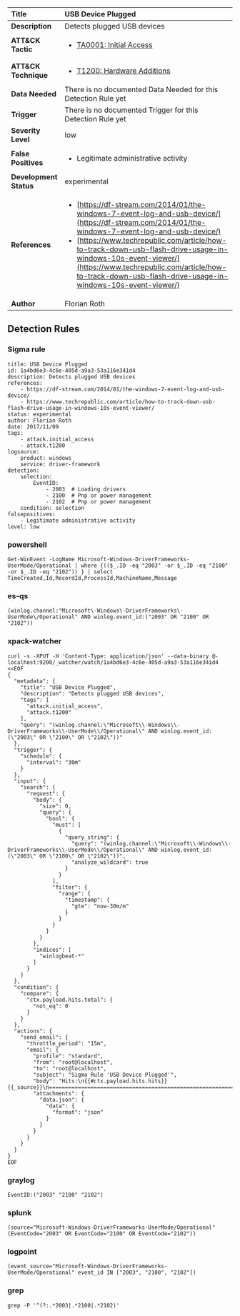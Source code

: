 | Title                    | USB Device Plugged       |
|:-------------------------|:------------------|
| **Description**          | Detects plugged USB devices |
| **ATT&amp;CK Tactic**    |  <ul><li>[TA0001: Initial Access](https://attack.mitre.org/tactics/TA0001)</li></ul>  |
| **ATT&amp;CK Technique** | <ul><li>[T1200: Hardware Additions](https://attack.mitre.org/techniques/T1200)</li></ul>  |
| **Data Needed**          |  There is no documented Data Needed for this Detection Rule yet  |
| **Trigger**              |  There is no documented Trigger for this Detection Rule yet  |
| **Severity Level**       | low |
| **False Positives**      | <ul><li>Legitimate administrative activity</li></ul>  |
| **Development Status**   | experimental |
| **References**           | <ul><li>[https://df-stream.com/2014/01/the-windows-7-event-log-and-usb-device/](https://df-stream.com/2014/01/the-windows-7-event-log-and-usb-device/)</li><li>[https://www.techrepublic.com/article/how-to-track-down-usb-flash-drive-usage-in-windows-10s-event-viewer/](https://www.techrepublic.com/article/how-to-track-down-usb-flash-drive-usage-in-windows-10s-event-viewer/)</li></ul>  |
| **Author**               | Florian Roth |


## Detection Rules

### Sigma rule

```
title: USB Device Plugged
id: 1a4bd6e3-4c6e-405d-a9a3-53a116e341d4
description: Detects plugged USB devices
references:
    - https://df-stream.com/2014/01/the-windows-7-event-log-and-usb-device/
    - https://www.techrepublic.com/article/how-to-track-down-usb-flash-drive-usage-in-windows-10s-event-viewer/
status: experimental
author: Florian Roth
date: 2017/11/09
tags:
    - attack.initial_access
    - attack.t1200
logsource:
    product: windows
    service: driver-framework
detection:
    selection:
        EventID:
            - 2003  # Loading drivers
            - 2100  # Pnp or power management
            - 2102  # Pnp or power management
    condition: selection
falsepositives:
    - Legitimate administrative activity
level: low

```





### powershell
    
```
Get-WinEvent -LogName Microsoft-Windows-DriverFrameworks-UserMode/Operational | where {(($_.ID -eq "2003" -or $_.ID -eq "2100" -or $_.ID -eq "2102")) } | select TimeCreated,Id,RecordId,ProcessId,MachineName,Message
```


### es-qs
    
```
(winlog.channel:"Microsoft\-Windows\-DriverFrameworks\-UserMode\/Operational" AND winlog.event_id:("2003" OR "2100" OR "2102"))
```


### xpack-watcher
    
```
curl -s -XPUT -H 'Content-Type: application/json' --data-binary @- localhost:9200/_watcher/watch/1a4bd6e3-4c6e-405d-a9a3-53a116e341d4 <<EOF
{
  "metadata": {
    "title": "USB Device Plugged",
    "description": "Detects plugged USB devices",
    "tags": [
      "attack.initial_access",
      "attack.t1200"
    ],
    "query": "(winlog.channel:\"Microsoft\\-Windows\\-DriverFrameworks\\-UserMode\\/Operational\" AND winlog.event_id:(\"2003\" OR \"2100\" OR \"2102\"))"
  },
  "trigger": {
    "schedule": {
      "interval": "30m"
    }
  },
  "input": {
    "search": {
      "request": {
        "body": {
          "size": 0,
          "query": {
            "bool": {
              "must": [
                {
                  "query_string": {
                    "query": "(winlog.channel:\"Microsoft\\-Windows\\-DriverFrameworks\\-UserMode\\/Operational\" AND winlog.event_id:(\"2003\" OR \"2100\" OR \"2102\"))",
                    "analyze_wildcard": true
                  }
                }
              ],
              "filter": {
                "range": {
                  "timestamp": {
                    "gte": "now-30m/m"
                  }
                }
              }
            }
          }
        },
        "indices": [
          "winlogbeat-*"
        ]
      }
    }
  },
  "condition": {
    "compare": {
      "ctx.payload.hits.total": {
        "not_eq": 0
      }
    }
  },
  "actions": {
    "send_email": {
      "throttle_period": "15m",
      "email": {
        "profile": "standard",
        "from": "root@localhost",
        "to": "root@localhost",
        "subject": "Sigma Rule 'USB Device Plugged'",
        "body": "Hits:\n{{#ctx.payload.hits.hits}}{{_source}}\n================================================================================\n{{/ctx.payload.hits.hits}}",
        "attachments": {
          "data.json": {
            "data": {
              "format": "json"
            }
          }
        }
      }
    }
  }
}
EOF

```


### graylog
    
```
EventID:("2003" "2100" "2102")
```


### splunk
    
```
(source="Microsoft-Windows-DriverFrameworks-UserMode/Operational" (EventCode="2003" OR EventCode="2100" OR EventCode="2102"))
```


### logpoint
    
```
(event_source="Microsoft-Windows-DriverFrameworks-UserMode/Operational" event_id IN ["2003", "2100", "2102"])
```


### grep
    
```
grep -P '^(?:.*2003|.*2100|.*2102)'
```



